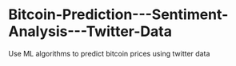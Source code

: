 # Bitcoin-Prediction---Sentiment-Analysis---Twitter-Data
Use ML algorithms to predict bitcoin prices using twitter data
